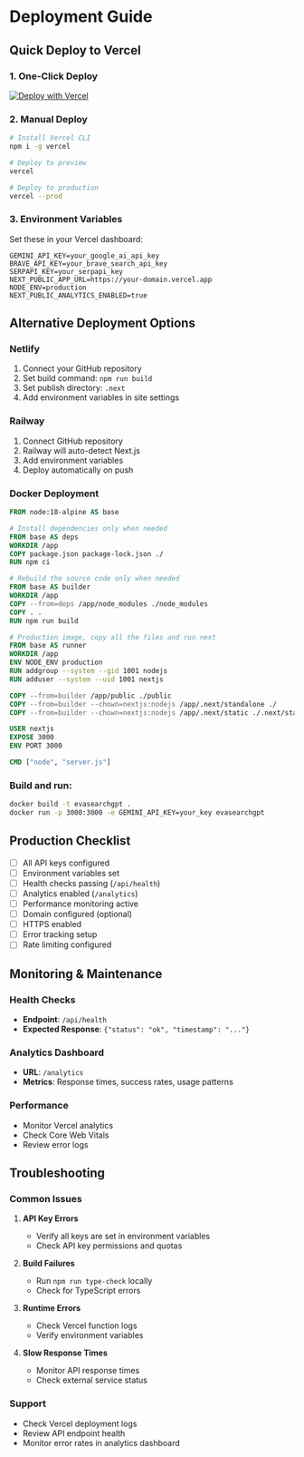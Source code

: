 # Deployment Guide

## Quick Deploy to Vercel

### 1. One-Click Deploy

[![Deploy with Vercel](https://vercel.com/button)](https://vercel.com/new/clone?repository-url=https://github.com/yourusername/evasearchgpt)

### 2. Manual Deploy

```bash
# Install Vercel CLI
npm i -g vercel

# Deploy to preview
vercel

# Deploy to production  
vercel --prod
```

### 3. Environment Variables

Set these in your Vercel dashboard:

```env
GEMINI_API_KEY=your_google_ai_api_key
BRAVE_API_KEY=your_brave_search_api_key
SERPAPI_KEY=your_serpapi_key
NEXT_PUBLIC_APP_URL=https://your-domain.vercel.app
NODE_ENV=production
NEXT_PUBLIC_ANALYTICS_ENABLED=true
```

## Alternative Deployment Options

### Netlify

1. Connect your GitHub repository
2. Set build command: `npm run build`
3. Set publish directory: `.next`
4. Add environment variables in site settings

### Railway

1. Connect GitHub repository
2. Railway will auto-detect Next.js
3. Add environment variables
4. Deploy automatically on push

### Docker Deployment

```dockerfile
FROM node:18-alpine AS base

# Install dependencies only when needed
FROM base AS deps
WORKDIR /app
COPY package.json package-lock.json ./
RUN npm ci

# Rebuild the source code only when needed
FROM base AS builder
WORKDIR /app
COPY --from=deps /app/node_modules ./node_modules
COPY . .
RUN npm run build

# Production image, copy all the files and run next
FROM base AS runner
WORKDIR /app
ENV NODE_ENV production
RUN addgroup --system --gid 1001 nodejs
RUN adduser --system --uid 1001 nextjs

COPY --from=builder /app/public ./public
COPY --from=builder --chown=nextjs:nodejs /app/.next/standalone ./
COPY --from=builder --chown=nextjs:nodejs /app/.next/static ./.next/static

USER nextjs
EXPOSE 3000
ENV PORT 3000

CMD ["node", "server.js"]
```

### Build and run:

```bash
docker build -t evasearchgpt .
docker run -p 3000:3000 -e GEMINI_API_KEY=your_key evasearchgpt
```

## Production Checklist

- [ ] All API keys configured
- [ ] Environment variables set
- [ ] Health checks passing (`/api/health`)
- [ ] Analytics enabled (`/analytics`)
- [ ] Performance monitoring active
- [ ] Domain configured (optional)
- [ ] HTTPS enabled
- [ ] Error tracking setup
- [ ] Rate limiting configured

## Monitoring & Maintenance

### Health Checks
- **Endpoint**: `/api/health`
- **Expected Response**: `{"status": "ok", "timestamp": "..."}`

### Analytics Dashboard
- **URL**: `/analytics`
- **Metrics**: Response times, success rates, usage patterns

### Performance
- Monitor Vercel analytics
- Check Core Web Vitals
- Review error logs

## Troubleshooting

### Common Issues

1. **API Key Errors**
   - Verify all keys are set in environment variables
   - Check API key permissions and quotas

2. **Build Failures**
   - Run `npm run type-check` locally
   - Check for TypeScript errors

3. **Runtime Errors**
   - Check Vercel function logs
   - Verify environment variables

4. **Slow Response Times**
   - Monitor API response times
   - Check external service status

### Support

- Check Vercel deployment logs
- Review API endpoint health
- Monitor error rates in analytics dashboard
